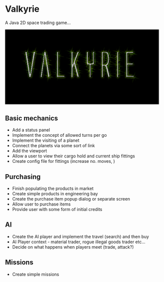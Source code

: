 Valkyrie
========

A Java 2D space trading game...

![Valkyrie Logo](logo.png)

Basic mechanics
---------------

* Add a status panel
* Implement the concept of allowed turns per go
* Implement the visiting of a planet
* Connect the planets via some sort of link
* Add the viewport
* Allow a user to view their cargo hold and current ship fittings
* Create config file for fittings (increase no. moves, )

Purchasing
----------

* Finish populating the products in market
* Create simple products in engineering bay
* Create the purchase item popup dialog or separate screen
* Allow user to purchase items
* Provide user with some form of initial credits

AI
--

* Create the AI player and implement the travel (search) and then buy
* AI Player context - material trader, rogue illegal goods trader etc...
* Decide on what happens when players meet (trade, attack?)

Missions
--------

* Create simple missions

